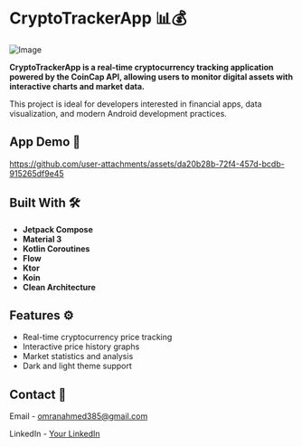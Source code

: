 # CryptoTrackerApp 📊💰

![Image](https://github.com/user-attachments/assets/cf78fb07-629a-4554-b653-cc8ef34e1553)

**CryptoTrackerApp is a real-time cryptocurrency tracking application powered by the CoinCap API, allowing users to monitor digital assets with interactive charts and market data.**

This project is ideal for developers interested in financial apps, data visualization, and modern Android development practices.

## App Demo 🎥

https://github.com/user-attachments/assets/da20b28b-72f4-457d-bcdb-915265df9e45

## Built With 🛠

- **Jetpack Compose**
- **Material 3**
- **Kotlin Coroutines**
- **Flow**
- **Ktor**
- **Koin**
- **Clean Architecture**

## Features ⚙️

- Real-time cryptocurrency price tracking
- Interactive price history graphs
- Market statistics and analysis
- Dark and light theme support

## Contact 📧

Email - omranahmed385@gmail.com

LinkedIn - [Your LinkedIn](https://www.linkedin.com/in/ahmed-omran-a73621256/)


